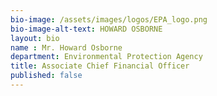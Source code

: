 ```yaml
---
bio-image: /assets/images/logos/EPA_logo.png
bio-image-alt-text: HOWARD OSBORNE
layout: bio
name : Mr. Howard Osborne
department: Environmental Protection Agency
title: Associate Chief Financial Officer
published: false
---
```

